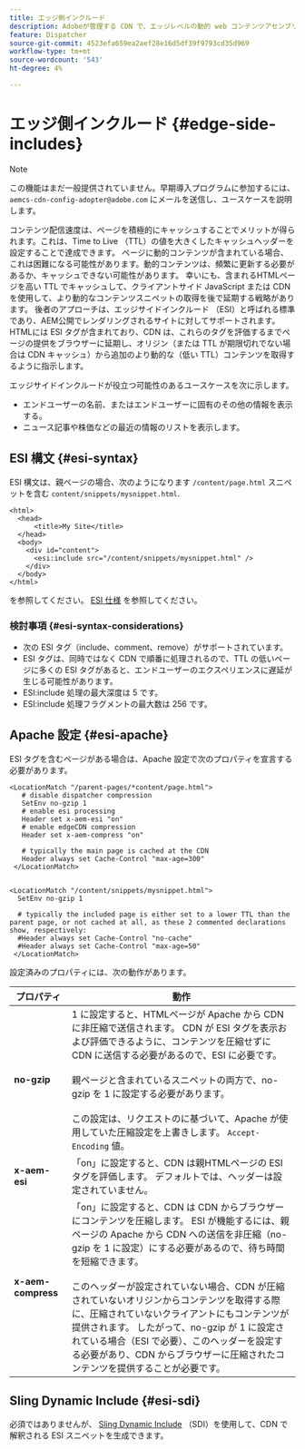 ```yaml
---
title: エッジ側インクルード
description: Adobeが管理する CDN で、エッジレベルの動的 web コンテンツアセンブリ用のマークアップ言語であるエッジサイドインクルード（ESI）がサポートされるようになりました。
feature: Dispatcher
source-git-commit: 4523efa659ea2aef28e16d5df39f9793cd35d969
workflow-type: tm+mt
source-wordcount: '543'
ht-degree: 4%

---
```


# エッジ側インクルード {#edge-side-includes}

>[!NOTE]
>この機能はまだ一般提供されていません。早期導入プログラムに参加するには、`aemcs-cdn-config-adopter@adobe.com` にメールを送信し、ユースケースを説明します。

コンテンツ配信速度は、ページを積極的にキャッシュすることでメリットが得られます。これは、Time to Live （TTL）の値を大きくしたキャッシュヘッダーを設定することで達成できます。 ページに動的コンテンツが含まれている場合、これは困難になる可能性があります。動的コンテンツは、頻繁に更新する必要があるか、キャッシュできない可能性があります。 幸いにも、含まれるHTMLページを高い TTL でキャッシュして、クライアントサイド JavaScript または CDN を使用して、より動的なコンテンツスニペットの取得を後で延期する戦略があります。 後者のアプローチは、エッジサイドインクルード （ESI）と呼ばれる標準であり、AEM公開でレンダリングされるサイトに対してサポートされます。 HTMLには ESI タグが含まれており、CDN は、これらのタグを評価するまでページの提供をブラウザーに延期し、オリジン（または TTL が期限切れでない場合は CDN キャッシュ）から追加のより動的な（低い TTL）コンテンツを取得するように指示します。

エッジサイドインクルードが役立つ可能性のあるユースケースを次に示します。

* エンドユーザーの名前、またはエンドユーザーに固有のその他の情報を表示する。
* ニュース記事や株価などの最近の情報のリストを表示します。

## ESI 構文 {#esi-syntax}

ESI 構文は、親ページの場合、次のようになります `/content/page.html` スニペットを含む `content/snippets/mysnippet.html`.

```
<html>
  <head>
      <title>My Site</title>
  </head>
  <body>
    <div id="content">
      <esi:include src="/content/snippets/mysnippet.html" />
    </div>
  </body>
</html>
```

を参照してください。 [ESI 仕様](https://www.w3.org/TR/esi-lang/) を参照してください。

### 検討事項 {#esi-syntax-considerations}

* 次の ESI タグ（include、comment、remove）がサポートされています。
* ESI タグは、同時ではなく CDN で順番に処理されるので、TTL の低いページに多くの ESI タグがあると、エンドユーザーのエクスペリエンスに遅延が生じる可能性があります。
* ESI:include 処理の最大深度は 5 です。
* ESI:include 処理フラグメントの最大数は 256 です。


## Apache 設定 {#esi-apache}

ESI タグを含むページがある場合は、Apache 設定で次のプロパティを宣言する必要があります。

```
<LocationMatch "/parent-pages/*content/page.html">
   # disable dispatcher compression
   SetEnv no-gzip 1
   # enable esi processing 
   Header set x-aem-esi "on"
   # enable edgeCDN compression
   Header set x-aem-compress "on"

   # typically the main page is cached at the CDN
   Header always set Cache-Control "max-age=300"
 </LocationMatch>


<LocationMatch "/content/snippets/mysnippet.html">
  SetEnv no-gzip 1

  # typically the included page is either set to a lower TTL than the parent page, or not cached at all, as these 2 commented declarations show, respectively:
  #Header always set Cache-Control "no-cache"
  #Header always set Cache-Control "max-age=50"
 </LocationMatch> 
```

設定済みのプロパティには、次の動作があります。

| プロパティ | 動作 |
|-----------|--------------------------|
| **no-gzip** | 1 に設定すると、HTMLページが Apache から CDN に非圧縮で送信されます。 CDN が ESI タグを表示および評価できるように、コンテンツを圧縮せずに CDN に送信する必要があるので、ESI に必要です。<br/><br/>親ページと含まれているスニペットの両方で、no-gzip を 1 に設定する必要があります。<br/><br/>この設定は、リクエストのに基づいて、Apache が使用していた圧縮設定を上書きします。 `Accept-Encoding` 値。 |
| **x-aem-esi** | 「on」に設定すると、CDN は親HTMLページの ESI タグを評価します。  デフォルトでは、ヘッダーは設定されていません。 |
| **x-aem-compress** | 「on」に設定すると、CDN は CDN からブラウザーにコンテンツを圧縮します。 ESI が機能するには、親ページの Apache から CDN への送信を非圧縮（no-gzip を 1 に設定）にする必要があるので、待ち時間を短縮できます。<br/><br/>このヘッダーが設定されていない場合、CDN が圧縮されていないオリジンからコンテンツを取得する際に、圧縮されていないクライアントにもコンテンツが提供されます。 したがって、no-gzip が 1 に設定されている場合（ESI で必要）、このヘッダーを設定する必要があり、CDN からブラウザーに圧縮されたコンテンツを提供することが必要です。 |

## Sling Dynamic Include {#esi-sdi}

必須ではありませんが、 [Sling Dynamic Include](https://sling.apache.org/documentation/bundles/dynamic-includes.html) （SDI）を使用して、CDN で解釈される ESI スニペットを生成できます。

